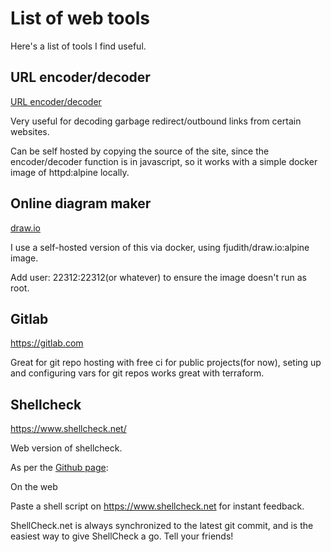 # List of web tools

Here's a list of tools I find useful.

## URL encoder/decoder

[URL encoder/decoder](https://meyerweb.com/eric/tools/dencoder/)

Very useful for decoding garbage redirect/outbound
links from certain websites.

Can be self hosted by copying the source of the site, since
the encoder/decoder function is in javascript, so
it works with a simple docker image
of httpd:alpine locally.

## Online diagram maker

[draw.io](https://www.draw.io/)

I use a self-hosted version of this via docker,
using fjudith/draw.io:alpine image.

Add user: 22312:22312(or whatever)
to ensure the image doesn't run as root.

## Gitlab

https://gitlab.com

Great for git repo hosting with free ci for public projects(for now),
seting up and configuring vars for git repos works great with terraform.

## Shellcheck

https://www.shellcheck.net/

Web version of shellcheck.

As per the [Github page](https://github.com/koalaman/shellcheck#on-the-web):

On the web

Paste a shell script on https://www.shellcheck.net for instant feedback.

ShellCheck.net is always synchronized to the latest git commit, and is the easiest way to give ShellCheck a go. Tell your friends!